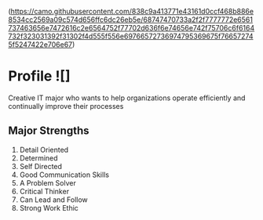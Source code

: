 (https://camo.githubusercontent.com/838c9a413771e43161d0ccf468b886e8534cc2569a09c574d656ffc6dc26eb5e/68747470733a2f2f7777772e6561737463656e7472616c2e6564752f77702d636f6e74656e742f75706c6f6164732f323031392f31302f4d555f556e69766572736974795369675f766572745f5247422e706e67)
# Profile ![]

Creative IT major who wants to help organizations operate efficiently and continually improve their processes

## Major Strengths
1. Detail Oriented
2. Determined
3. Self Directed
4. Good Communication Skills
5. A Problem Solver
6. Critical Thinker
7. Can Lead and Follow
8. Strong Work Ethic
